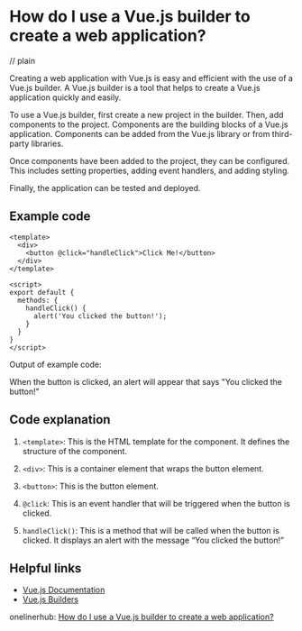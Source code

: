 # How do I use a Vue.js builder to create a web application?
// plain

Creating a web application with Vue.js is easy and efficient with the use of a Vue.js builder. A Vue.js builder is a tool that helps to create a Vue.js application quickly and easily.

To use a Vue.js builder, first create a new project in the builder. Then, add components to the project. Components are the building blocks of a Vue.js application. Components can be added from the Vue.js library or from third-party libraries.

Once components have been added to the project, they can be configured. This includes setting properties, adding event handlers, and adding styling.

Finally, the application can be tested and deployed.

## Example code

```
<template>
  <div>
    <button @click="handleClick">Click Me!</button>
  </div>
</template>

<script>
export default {
  methods: {
    handleClick() {
      alert('You clicked the button!');
    }
  }
}
</script>
```

Output of example code:

When the button is clicked, an alert will appear that says "You clicked the button!"

## Code explanation


1. `<template>`: This is the HTML template for the component. It defines the structure of the component.

2. `<div>`: This is a container element that wraps the button element.

3. `<button>`: This is the button element.

4. `@click`: This is an event handler that will be triggered when the button is clicked.

5. `handleClick()`: This is a method that will be called when the button is clicked. It displays an alert with the message “You clicked the button!”

## Helpful links

- [Vue.js Documentation](https://vuejs.org/v2/guide/)
- [Vue.js Builders](https://vuejs.org/v2/guide/build-tools.html)

onelinerhub: [How do I use a Vue.js builder to create a web application?](https://onelinerhub.com/vue.js/how-do-i-use-a-vue-js-builder-to-create-a-web-application)
